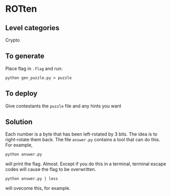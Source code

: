 # ROTten

## Level categories

Crypto

## To generate

Place flag in `.flag` and run: 

```
python gen_puzzle.py > puzzle
```

## To deploy

Give contestants the `puzzle` file and any hints you want

## Solution

Each number is a byte that has been left-rotated by 3 bits.  The idea
is to right-rotate them back.  The file `answer.py` contains a tool
that can do this.  For example,

```
python answer.py
```

will print the flag.  Almost.  Except if you do this in a terminal,
terminal escape codes will cause the flag to be overwritten.

```
python answer.py | less
```

will ovecome this, for example.